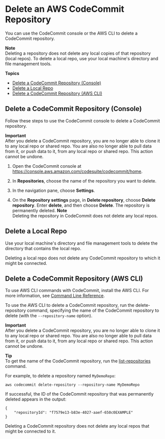 # Delete an AWS CodeCommit Repository<a name="how-to-delete-repository"></a>

You can use the CodeCommit console or the AWS CLI to delete a CodeCommit repository\.

**Note**  
Deleting a repository does not delete any local copies of that repository \(local repos\)\. To delete a local repo, use your local machine's directory and file management tools\.

**Topics**
+ [Delete a CodeCommit Repository \(Console\)](#how-to-delete-repository-console)
+ [Delete a Local Repo](#how-to-delete-repository-git)
+ [Delete a CodeCommit Repository \(AWS CLI\)](#how-to-delete-repository-cli)

## Delete a CodeCommit Repository \(Console\)<a name="how-to-delete-repository-console"></a>

Follow these steps to use the CodeCommit console to delete a CodeCommit repository\.

**Important**  
After you delete a CodeCommit repository, you are no longer able to clone it to any local repo or shared repo\. You are also no longer able to pull data from it, or push data to it, from any local repo or shared repo\. This action cannot be undone\.

1. Open the CodeCommit console at [https://console\.aws\.amazon\.com/codesuite/codecommit/home](https://console.aws.amazon.com/codesuite/codecommit/home)\.

1. In **Repositories**, choose the name of the repository you want to delete\. 

1. In the navigation pane, choose **Settings**\.

1. On the **Repository settings** page, in **Delete repository**, choose **Delete repository**\. Enter **delete**, and then choose **Delete**\. The repository is permanently deleted\.
**Note**  
Deleting the repository in CodeCommit does not delete any local repos\. 

## Delete a Local Repo<a name="how-to-delete-repository-git"></a>

Use your local machine's directory and file management tools to delete the directory that contains the local repo\.

Deleting a local repo does not delete any CodeCommit repository to which it might be connected\. 

## Delete a CodeCommit Repository \(AWS CLI\)<a name="how-to-delete-repository-cli"></a>

To use AWS CLI commands with CodeCommit, install the AWS CLI\. For more information, see [Command Line Reference](cmd-ref.md)\. 

To use the AWS CLI to delete a CodeCommit repository, run the delete\-repository command, specifying the name of the CodeCommit repository to delete \(with the `--repository-name` option\)\.

**Important**  
After you delete a CodeCommit repository, you are no longer able to clone it to any local repo or shared repo\. You are also no longer able to pull data from it, or push data to it, from any local repo or shared repo\. This action cannot be undone\.

**Tip**  
To get the name of the CodeCommit repository, run the [list\-repositories](how-to-view-repository-details.md#how-to-view-repository-details-no-name-cli) command\.

For example, to delete a repository named `MyDemoRepo`:

```
aws codecommit delete-repository --repository-name MyDemoRepo
```

If successful, the ID of the CodeCommit repository that was permanently deleted appears in the output:

```
{
    "repositoryId": "f7579e13-b83e-4027-aaef-650c0EXAMPLE"
}
```

Deleting a CodeCommit repository does not delete any local repos that might be connected to it\. 